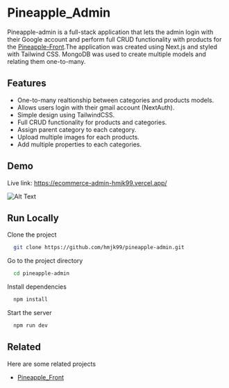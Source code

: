 
# Pineapple_Admin

Pineapple-admin is a full-stack application that lets the admin login with their Google account and perform full CRUD functionality with products for the [Pineapple-Front](https://ecommerce-front-hmjk99.vercel.app/).The application was created using Next.js and styled with Tailwind CSS. MongoDB was used to create multiple models and relating them one-to-many.
## Features

- One-to-many realtionship between categories and products models. 
- Allows users login with their gmail account (NextAuth).
- Simple design using TailwindCSS.
- Full CRUD functionality for products and categories.
- Assign parent category to each category.
- Upload multiple images for each products.
- Add multiple properties to each categories.

## Demo

Live link: https://ecommerce-admin-hmjk99.vercel.app/

![Alt Text](https://media.giphy.com/media/v1.Y2lkPTc5MGI3NjExNmYwNDAwMWNiZDk5NWQ0ZDI2YTIxNDNjZTFmYTlkNWRkZmY5NmZiYSZlcD12MV9pbnRlcm5hbF9naWZzX2dpZklkJmN0PWc/ek658Qo2dBkew47l5b/giphy.gif)

## Run Locally

Clone the project

```bash
  git clone https://github.com/hmjk99/pineapple-admin.git
```

Go to the project directory

```bash
  cd pineapple-admin
```

Install dependencies

```bash
  npm install
```

Start the server

```bash
  npm run dev
```


## Related

Here are some related projects

- [Pineapple_Front](https://github.com/hmjk99/pineapple-front)

